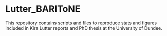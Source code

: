 # Lutter_BARIToNE
This repository contains scripts and files to reproduce stats and figures included in Kira Lutter reports and PhD thesis at the University of Dundee.

